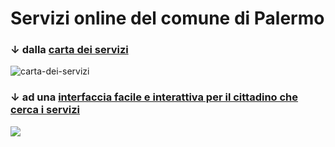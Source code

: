 # Servizi online del comune di Palermo

### ↓ dalla [**carta dei servizi**](https://www.comune.palermo.it/amministrazione_trasparente.php?sel=16&asel=72) 

![carta-dei-servizi](https://raw.githubusercontent.com/cirospat/servizi-comunepalermo/gh-pages/img/amministrazione-trasparente.png)

### ↓ ad una [**interfaccia facile e interattiva per il cittadino che cerca i servizi**](https://cirospat.github.io/servizi-comunepalermo)

![](https://raw.githubusercontent.com/cirospat/servizi-comunepalermo/gh-pages/img/interfaccia-servizi-comunali.png)

